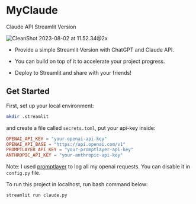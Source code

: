 # MyClaude
 Claude API Streamlit Version

![CleanShot 2023-08-02 at 11.52.34@2x](https://p.ipic.vip/205jcl.png)

- Provide a simple Streamlit Version with ChatGPT and Claude API.

- You can build on top of it to accelerate your project progress.

- Deploy to Streamlit and share with your friends!

## Get Started

First, set up your local environment:

```bash
mkdir .streamlit
```

and create a file called `secrets.toml`, put your api-key inside:

```toml
OPENAI_API_KEY = "your-openai-api-key"
OPENAI_API_BASE = "https://api.openai.com/v1"
PROMPTLAYER_API_KEY = "your-promptlayer-api-key"
ANTHROPIC_API_KEY = "your-anthropic-api-key"
```

Note: I used [promptlayer](https://promptlayer.com) to log all my openai requests. You can disable it in `config.py` file.

To run this project in localhost, run bash command below:

```bash
streamlit run claude.py
```


